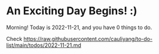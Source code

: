 # An Exciting Day Begins! :)

Morning! Today is 2022-11-21, and you have 0 things to do.

Check https://raw.githubusercontent.com/cauliyang/to-do-list/main/todos/2022-11-21.md